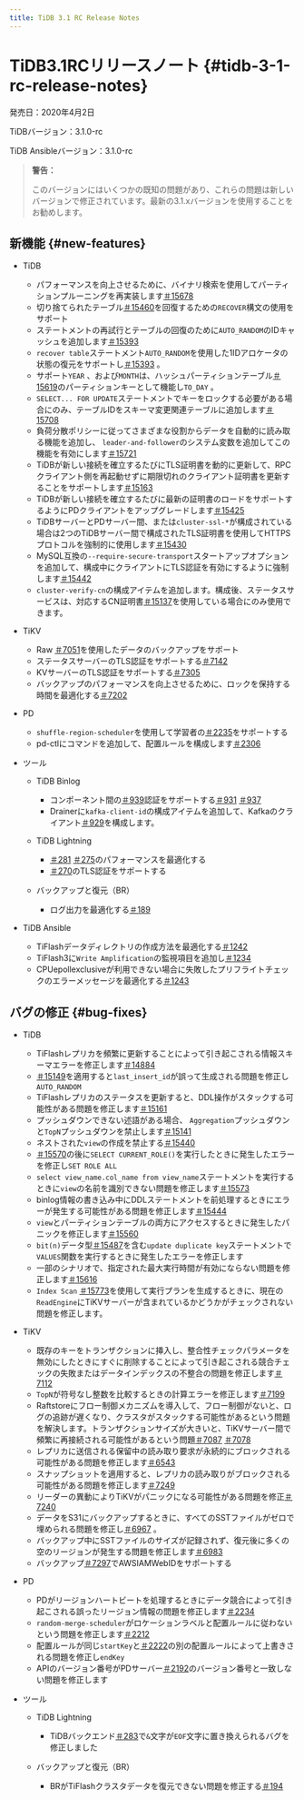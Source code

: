```yaml
---
title: TiDB 3.1 RC Release Notes
---
```


# TiDB3.1RCリリースノート {#tidb-3-1-rc-release-notes}

発売日：2020年4月2日

TiDBバージョン：3.1.0-rc

TiDB Ansibleバージョン：3.1.0-rc

> **警告：**
>
> このバージョンにはいくつかの既知の問題があり、これらの問題は新しいバージョンで修正されています。最新の3.1.xバージョンを使用することをお勧めします。

## 新機能 {#new-features}

-   TiDB

    -   パフォーマンスを向上させるために、バイナリ検索を使用してパーティションプルーニングを再実装します[＃15678](https://github.com/pingcap/tidb/pull/15678)
    -   切り捨てられたテーブル[＃15460](https://github.com/pingcap/tidb/pull/15460)を回復するための`RECOVER`構文の使用をサポート
    -   ステートメントの再試行とテーブルの回復のために`AUTO_RANDOM`のIDキャッシュを追加します[＃15393](https://github.com/pingcap/tidb/pull/15393)
    -   `recover table`ステートメント`AUTO_RANDOM`を使用した1IDアロケータの状態の復元をサポートし[＃15393](https://github.com/pingcap/tidb/pull/15393) 。
    -   サポート`YEAR` 、および`MONTH`は、ハッシュパーティションテーブル[＃15619](https://github.com/pingcap/tidb/pull/15619)のパーティションキーとして機能し`TO_DAY` 。
    -   `SELECT... FOR UPDATE`ステートメントでキーをロックする必要がある場合にのみ、テーブルIDをスキーマ変更関連テーブルに追加します[＃15708](https://github.com/pingcap/tidb/pull/15708)
    -   負荷分散ポリシーに従ってさまざまな役割からデータを自動的に読み取る機能を追加し、 `leader-and-follower`のシステム変数を追加してこの機能を有効にします[＃15721](https://github.com/pingcap/tidb/pull/15721)
    -   TiDBが新しい接続を確立するたびにTLS証明書を動的に更新して、RPCクライアント側を再起動せずに期限切れのクライアント証明書を更新することをサポートします[＃15163](https://github.com/pingcap/tidb/pull/15163)
    -   TiDBが新しい接続を確立するたびに最新の証明書のロードをサポートするようにPDクライアントをアップグレードします[＃15425](https://github.com/pingcap/tidb/pull/15425)
    -   TiDBサーバーとPDサーバー間、または`cluster-ssl-*`が構成されている場合は2つのTiDBサーバー間で構成されたTLS証明書を使用してHTTPSプロトコルを強制的に使用します[＃15430](https://github.com/pingcap/tidb/pull/15430)
    -   MySQL互換の`--require-secure-transport`スタートアップオプションを追加して、構成中にクライアントにTLS認証を有効にするように強制します[＃15442](https://github.com/pingcap/tidb/pull/15442)
    -   `cluster-verify-cn`の構成アイテムを追加します。構成後、ステータスサービスは、対応するCN証明書[＃15137](https://github.com/pingcap/tidb/pull/15137)を使用している場合にのみ使用できます。

-   TiKV

    -   Raw [＃7051](https://github.com/tikv/tikv/pull/7051)を使用したデータのバックアップをサポート
    -   ステータスサーバーのTLS認証をサポートする[＃7142](https://github.com/tikv/tikv/pull/7142)
    -   KVサーバーのTLS認証をサポートする[＃7305](https://github.com/tikv/tikv/pull/7305)
    -   バックアップのパフォーマンスを向上させるために、ロックを保持する時間を最適化する[＃7202](https://github.com/tikv/tikv/pull/7202)

-   PD

    -   `shuffle-region-scheduler`を使用して学習者の[＃2235](https://github.com/pingcap/pd/pull/2235)をサポートする
    -   pd-ctlにコマンドを追加して、配置ルールを構成します[＃2306](https://github.com/pingcap/pd/pull/2306)

-   ツール

    -   TiDB Binlog

        -   コンポーネント間の[＃939](https://github.com/pingcap/tidb-binlog/pull/939)認証をサポートする[＃931](https://github.com/pingcap/tidb-binlog/pull/931) [＃937](https://github.com/pingcap/tidb-binlog/pull/937)
        -   Drainerに`kafka-client-id`の構成アイテムを追加して、Kafkaのクライアント[＃929](https://github.com/pingcap/tidb-binlog/pull/929)を構成します。

    -   TiDB Lightning

        -   [＃281](https://github.com/pingcap/tidb-lightning/pull/281) [＃275](https://github.com/pingcap/tidb-lightning/pull/275)のパフォーマンスを最適化する
        -   [＃270](https://github.com/pingcap/tidb-lightning/pull/270)のTLS認証をサポートする

    -   バックアップと復元（BR）

        -   ログ出力を最適化する[＃189](https://github.com/pingcap/br/pull/189)

-   TiDB Ansible

    -   TiFlashデータディレクトリの作成方法を最適化する[＃1242](https://github.com/pingcap/tidb-ansible/pull/1242)
    -   TiFlash3に`Write Amplification`の監視項目を追加し[＃1234](https://github.com/pingcap/tidb-ansible/pull/1234)
    -   CPUepollexclusiveが利用できない場合に失敗したプリフライトチェックのエラーメッセージを最適化する[＃1243](https://github.com/pingcap/tidb-ansible/pull/1243)

## バグの修正 {#bug-fixes}

-   TiDB

    -   TiFlashレプリカを頻繁に更新することによって引き起こされる情報スキーマエラーを修正します[＃14884](https://github.com/pingcap/tidb/pull/14884)
    -   [＃15149](https://github.com/pingcap/tidb/pull/15149)を適用すると`last_insert_id`が誤って生成される問題を修正し`AUTO_RANDOM`
    -   TiFlashレプリカのステータスを更新すると、DDL操作がスタックする可能性がある問題を修正します[＃15161](https://github.com/pingcap/tidb/pull/15161)
    -   プッシュダウンできない述語がある場合、 `Aggregation`プッシュダウンと`TopN`プッシュダウンを禁止します[＃15141](https://github.com/pingcap/tidb/pull/15141)
    -   ネストされた`view`の作成を禁止する[＃15440](https://github.com/pingcap/tidb/pull/15440)
    -   [＃15570](https://github.com/pingcap/tidb/pull/15570)の後に`SELECT CURRENT_ROLE()`を実行したときに発生したエラーを修正し`SET ROLE ALL`
    -   `select view_name.col_name from view_name`ステートメントを実行するときに`view`の名前を識別できない問題を修正します[＃15573](https://github.com/pingcap/tidb/pull/15573)
    -   binlog情報の書き込み中にDDLステートメントを前処理するときにエラーが発生する可能性がある問題を修正します[＃15444](https://github.com/pingcap/tidb/pull/15444)
    -   `view`とパーティションテーブルの両方にアクセスするときに発生したパニックを修正します[＃15560](https://github.com/pingcap/tidb/pull/15560)
    -   `bit(n)`データ型[＃15487](https://github.com/pingcap/tidb/pull/15487)を含む`update duplicate key`ステートメントで`VALUES`関数を実行するときに発生したエラーを修正します
    -   一部のシナリオで、指定された最大実行時間が有効にならない問題を修正します[＃15616](https://github.com/pingcap/tidb/pull/15616)
    -   `Index Scan` [＃15773](https://github.com/pingcap/tidb/pull/15773)を使用して実行プランを生成するときに、現在の`ReadEngine`にTiKVサーバーが含まれているかどうかがチェックされない問題を修正します。

-   TiKV

    -   既存のキーをトランザクションに挿入し、整合性チェックパラメータを無効にしたときにすぐに削除することによって引き起こされる競合チェックの失敗またはデータインデックスの不整合の問題を修正します[＃7112](https://github.com/tikv/tikv/pull/7112)
    -   `TopN`が符号なし整数を比較するときの計算エラーを修正します[＃7199](https://github.com/tikv/tikv/pull/7199)
    -   Raftstoreにフロー制御メカニズムを導入して、フロー制御がないと、ログの追跡が遅くなり、クラスタがスタックする可能性があるという問題を解決します。トランザクションサイズが大きいと、TiKVサーバー間で頻繁に再接続される可能性があるという問題[＃7087](https://github.com/tikv/tikv/pull/7087) [＃7078](https://github.com/tikv/tikv/pull/7078)
    -   レプリカに送信される保留中の読み取り要求が永続的にブロックされる可能性がある問題を修正します[＃6543](https://github.com/tikv/tikv/pull/6543)
    -   スナップショットを適用すると、レプリカの読み取りがブロックされる可能性がある問題を修正します[＃7249](https://github.com/tikv/tikv/pull/7249)
    -   リーダーの異動によりTiKVがパニックになる可能性がある問題を修正[＃7240](https://github.com/tikv/tikv/pull/7240)
    -   データをS31にバックアップするときに、すべてのSSTファイルがゼロで埋められる問題を修正し[＃6967](https://github.com/tikv/tikv/pull/6967) 。
    -   バックアップ中にSSTファイルのサイズが記録されず、復元後に多くの空のリージョンが発生する問題を修正します[＃6983](https://github.com/tikv/tikv/pull/6983)
    -   バックアップ[＃7297](https://github.com/tikv/tikv/pull/7297)でAWSIAMWebIDをサポートする

-   PD

    -   PDがリージョンハートビートを処理するときにデータ競合によって引き起こされる誤ったリージョン情報の問題を修正します[＃2234](https://github.com/pingcap/pd/pull/2234)
    -   `random-merge-scheduler`がロケーションラベルと配置ルールに従わないという問題を修正します[＃2212](https://github.com/pingcap/pd/pull/2221)
    -   配置ルールが同じ`startKey`と[＃2222](https://github.com/pingcap/pd/pull/2222)の別の配置ルールによって上書きされる問題を修正し`endKey`
    -   APIのバージョン番号がPDサーバー[＃2192](https://github.com/pingcap/pd/pull/2192)のバージョン番号と一致しない問題を修正します

-   ツール

    -   TiDB Lightning

        -   TiDBバックエンド[＃283](https://github.com/pingcap/tidb-lightning/pull/283)で`&`文字が`EOF`文字に置き換えられるバグを修正しました

    -   バックアップと復元（BR）

        -   BRがTiFlashクラスタデータを復元できない問題を修正する[＃194](https://github.com/pingcap/br/pull/194)
